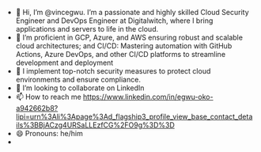 - 👋 Hi, I’m @vincegwu. I’m a passionate and highly skilled Cloud Security Engineer and DevOps Engineer at Digitalwitch, where I bring applications and servers to life in the cloud.
- 👀 I’m proficient in GCP, Azure, and AWS ensuring robust and scalable cloud architectures; and CI/CD: Mastering automation with GitHub Actions, Azure DevOps, and other CI/CD platforms to streamline development and deployment
- 🌱 I implement top-notch security measures to protect cloud environments and ensure compliance.
- 💞️ I’m looking to collaborate on LinkedIn
- 📫 How to reach me https://www.linkedin.com/in/egwu-oko-a942662b8?lipi=urn%3Ali%3Apage%3Ad_flagship3_profile_view_base_contact_details%3BBjACzg4URSaLLEzfCG%2FO9g%3D%3D
- 😄 Pronouns: he/him
- 

<!---
vincegwu/vincegwu is a ✨ special ✨ repository because its `README.md` (this file) appears on your GitHub profile.
You can click the Preview link to take a look at your changes.
--->
